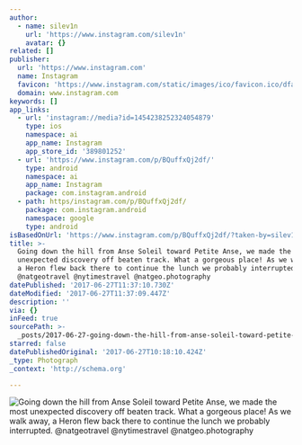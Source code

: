 ```yaml
---
author:
  - name: silev1n
    url: 'https://www.instagram.com/silev1n'
    avatar: {}
related: []
publisher:
  url: 'https://www.instagram.com'
  name: Instagram
  favicon: 'https://www.instagram.com/static/images/ico/favicon.ico/dfa85bb1fd63.ico'
  domain: www.instagram.com
keywords: []
app_links:
  - url: 'instagram://media?id=1454238252324054879'
    type: ios
    namespace: ai
    app_name: Instagram
    app_store_id: '389801252'
  - url: 'https://www.instagram.com/p/BQuffxQj2df/'
    type: android
    namespace: ai
    app_name: Instagram
    package: com.instagram.android
  - path: https/instagram.com/p/BQuffxQj2df/
    package: com.instagram.android
    namespace: google
    type: android
isBasedOnUrl: 'https://www.instagram.com/p/BQuffxQj2df/?taken-by=silev1n'
title: >-
  Going down the hill from Anse Soleil toward Petite Anse, we made the most
  unexpected discovery off beaten track. What a gorgeous place! As we walk away,
  a Heron flew back there to continue the lunch we probably interrupted.
  @natgeotravel @nytimestravel @natgeo.photography
datePublished: '2017-06-27T11:37:10.730Z'
dateModified: '2017-06-27T11:37:09.447Z'
description: ''
via: {}
inFeed: true
sourcePath: >-
  _posts/2017-06-27-going-down-the-hill-from-anse-soleil-toward-petite-anse-we.md
starred: false
datePublishedOriginal: '2017-06-27T10:18:10.424Z'
_type: Photograph
_context: 'http://schema.org'

---
```

![Going down the hill from Anse Soleil toward Petite Anse, we made the most unexpected discovery off beaten track. What a gorgeous place! As we walk away, a Heron flew back there to continue the lunch we probably interrupted. @natgeotravel @nytimestravel @natgeo.photography](https://scontent.cdninstagram.com/t51.2885-15/s640x640/sh0.08/e35/16585453_417115468627121_241544262032818176_n.jpg)